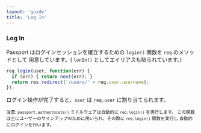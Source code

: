```yaml
---
layout: 'guide'
title: 'Log In'
---
```


### Log In

Passport はログインセッションを確立するための `login()` 関数を `req` のメソッドとして
用意しています。( `lonIn()` としてエイリアスも貼られています。)

```javascript
req.login(user, function(err) {
  if (err) { return next(err); }
  return res.redirect('/users/' + req.user.username);
});
```

ログイン操作が完了すると、`user` は `req.user` に割り当てられます。

<small>注意: `passport.authentocate()` ミドルウェアは自動的に `req.login()` を実行します。
この関数は主にユーザーのサインアップのために用いられ、その際に `req.login()` 関数を実行し
自動的にログインを行います。</small>
